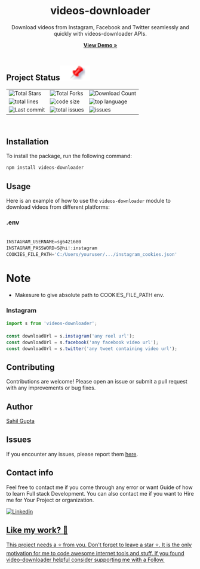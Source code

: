 <br />
<div align="center">

# videos-downloader
<div align="center">


  <p align="center"> Download videos from Instagram, Facebook and Twitter seamlessly and quickly with videos-downloader APIs. </p>
</div>
    <a href="https://ALLinOneSaver.vercel.app/"><strong>View Demo »</strong></a>
    <br />
    <br />
  </p>
</div>

## Project Status[![](https://raw.githubusercontent.com/aregtech/areg-sdk/master/docs/img/pin.svg)](#project-status)
<table class="no-border">
<tr>
    <td><img src="https://badgen.net/github/stars/Sahil-Gupta584/video-downloader" alt="Total Stars"/></td>
    <td><img src="https://badgen.net/github/forks/Sahil-Gupta584/video-downloader" alt="Total Forks"/></td>
    <td><img src="https://img.shields.io/github/search/Sahil-Gupta584/video-downloader/download" alt="Download Count"/></td>
  </tr>
  <tr>
    <td><img src="https://img.shields.io/tokei/lines/github/Sahil-Gupta584/video-downloader" alt="total lines"/></td>
    <td><img src="https://img.shields.io/github/languages/code-size/Sahil-Gupta584/video-downloader?style=flat-square" alt="code size"/></td>
    <td><img src="https://img.shields.io/github/languages/top/Sahil-Gupta584/video-downloader" alt="top language"/></td>
  </tr>
  <tr>
      <td><img src="https://img.shields.io/github/last-commit/Sahil-Gupta584/video-downloader" alt="Last commit"/></td>
    <td><img src="https://img.shields.io/github/issues/Sahil-Gupta584/video-downloader" alt="total issues"/></td>
    <td><img src="https://img.shields.io/github/issues-pr/Sahil-Gupta584/video-downloader" alt="issues"/></td>
  </tr>
</table>
<br />


## Installation

To install the package, run the following command:

```bash
npm install videos-downloader
```

## Usage

Here is an example of how to use the `videos-downloader` module to download videos from different platforms:

### .env
```javascript

INSTAGRAM_USERNAME=sg6421680
INSTAGRAM_PASSWORD=S@hi!:instagram
COOKIES_FILE_PATH='C:/Users/youruser/.../instagram_cookies.json'
```
# Note
- Makesure to give absolute path to COOKIES_FILE_PATH env. 
### Instagram

```javascript
import s from 'videos-downloader';

const downloadUrl = s.instagram('any reel url');
const downloadUrl = s.facebook('any facebook video url');
const downloadUrl = s.twitter('any tweet containing video url');
```



## Contributing

Contributions are welcome! Please open an issue or submit a pull request with any improvements or bug fixes.

## Author

[Sahil Gupta](https://github.com/Sahil-Gupta584)

## Issues

If you encounter any issues, please report them [here](https://github.com/Sahil-Gupta584/video-downloader/issues).

## Contact info

Feel free to contact me if you come through any error or want Guide of how to learn Full stack Development. You can also contact me if you want to Hire me for Your Project or organization.

<a href ="https://www.linkedin.com/in/sahil-gupta-1b7742286/"><img src="https://img.shields.io/badge/linkedin-%230077B5.svg?style=for-the-badge&logo=linkedin&logoColor=white" alt="Linkedin"/>

## Like my work? 💖

This project needs a ⭐️ from you. Don't forget to leave a star ⭐️. It is the only motivation for me to code awesome internet tools and stuff. If you found video-downloader helpful consider supporting me with a Follow.

